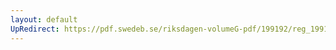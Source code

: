 ```yaml
---
layout: default
UpRedirect: https://pdf.swedeb.se/riksdagen-volumeG-pdf/199192/reg_199192/reg_199192_0261.pdf
---
```

